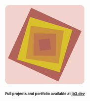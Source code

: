 <a href="https://github.com/jb3/fractal"><img width="256px" src="fractal-20251101-195239.png"/></a>

<sub>**Full projects and portfolio available at [jb3.dev](https://jb3.dev/)**</sub>
